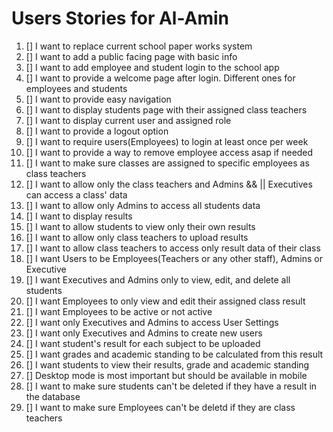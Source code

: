 # Users Stories for Al-Amin

1. [] I want to replace current school paper works system
2. [] I want to add a public facing page with basic info
3. [] I want to add employee and student login to the school app
4. [] I want to provide a welcome page after login. Different ones for employees and students
5. [] I want to provide easy navigation
6. [] I want to display students page with their assigned class teachers
7. [] I want to display current user and assigned role
8. [] I want to provide a logout option
9. [] I want to require users(Employees) to login at least once per week
10. [] I want to provide a way to remove employee access asap if needed
11. [] I want to make sure classes are assigned to specific employees as class teachers
12. [] I want to allow only the class teachers and Admins && || Executives can access a class' data
13. [] I want to allow only Admins to access all students data
14. [] I want to display results
15. [] I want to allow students to view only their own results
16. [] I want to allow only class teachers to upload results
17. [] I want to allow class teachers to access only result data of their class
18. [] I want Users to be Employees(Teachers or any other staff), Admins or Executive
19. [] I want Executives and Admins only to view, edit, and delete all students
20. [] I want Employees to only view and edit their assigned class result
21. [] I want Employees to be active or not active
22. [] I want only Executives and Admins to access User Settings
23. [] I want only Executives and Admins to create new users
24. [] I want student's result for each subject to be uploaded
25. [] I want grades and academic standing to be calculated from this result
26. [] I want students to view their results, grade and academic standing
27. [] Desktop mode is most important but should be available in mobile
28. [] I want to make sure students can't be deleted if they have a result in the database
29. [] I want to make sure Employees can't be deletd if they are class teachers
